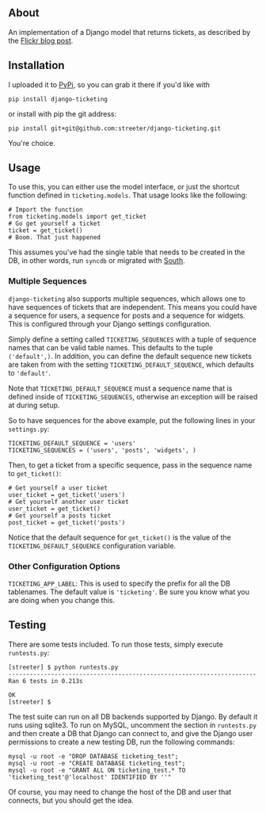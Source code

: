 ## About

An implementation of a Django model that returns tickets, as described
by the [Flickr blog post][flickr].

## Installation

I uploaded it to [PyPi][pypi], so you can grab it there if you'd like with

    pip install django-ticketing

or install with pip the git address:

    pip install git+git@github.com:streeter/django-ticketing.git

You're choice.

## Usage

To use this, you can either use the model interface, or just the shortcut
function defined in `ticketing.models`. That usage looks like the following:

    # Import the function
    from ticketing.models import get_ticket
    # Go get yourself a ticket
    ticket = get_ticket()
    # Boom. That just happened

This assumes you've had the single table that needs to be created in the DB,
in other words, run `syncdb` or migrated with [South][south].

### Multiple Sequences

`django-ticketing` also supports multiple sequences, which allows one to have
sequences of tickets that are independent. This means you could have a sequence
for users, a sequence for posts and a sequence for widgets. This is configured
through your Django settings configuration.

Simply define a setting called `TICKETING_SEQUENCES` with a tuple of sequence
names that can be valid table names. This defaults to the tuple `('default',)`.
In addition, you can define the default sequence new tickets are taken from with
the setting `TICKETING_DEFAULT_SEQUENCE`, which defaults to `'default'`.

Note that `TICKETING_DEFAULT_SEQUENCE` must a sequence name that is defined
inside of `TICKETING_SEQUENCES`, otherwise an exception will be raised at
during setup.

So to have sequences for the above example, put the following lines in your
`settings.py`:

    TICKETING_DEFAULT_SEQUENCE = 'users'
    TICKETING_SEQUENCES = ('users', 'posts', 'widgets', )

Then, to get a ticket from a specific sequence, pass in the sequence name to
`get_ticket()`:

    # Get yourself a user ticket
    user_ticket = get_ticket('users')
    # Get yourself another user ticket
    user_ticket = get_ticket()
    # Get yourself a posts ticket
    post_ticket = get_ticket('posts')

Notice that the default sequence for `get_ticket()` is the value of the
`TICKETING_DEFAULT_SEQUENCE` configuration variable.

### Other Configuration Options

`TICKETING_APP_LABEL`: This is used to specify the prefix for all the DB
tablenames. The default value is `'ticketing'`. Be sure you know what you are
doing when you change this.


## Testing

There are some tests included. To run those tests, simply execute `runtests.py`:

    [streeter] $ python runtests.py
    ----------------------------------------------------------------------
    Ran 6 tests in 0.213s
    
    OK
    [streeter] $

The test suite can run on all DB backends supported by Django. By default
it runs using sqlite3. To run on MySQL, uncomment the section in `runtests.py`
and then create a DB that Django can connect to, and give the Django user
permissions to create a new testing DB, run the following commands:

    mysql -u root -e "DROP DATABASE ticketing_test";
    mysql -u root -e "CREATE DATABASE ticketing_test";
    mysql -u root -e "GRANT ALL ON ticketing_test.* TO 'ticketing_test'@'localhost' IDENTIFIED BY ''"

Of course, you may need to change the host of the DB and user that connects, but
you should get the idea.

[flickr]: http://code.flickr.com/blog/2010/02/08/ticket-servers-distributed-unique-primary-keys-on-the-cheap/
[pypi]: http://pypi.python.org/pypi/django-ticketing/0.1.0
[south]: http://south.aeracode.org/
